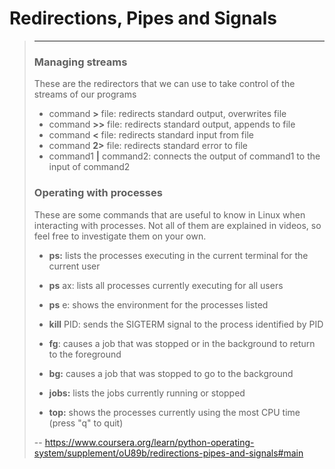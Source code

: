 # Redirections, Pipes and Signals
> 
> * * *
> 
> ### Managing streams
> 
> These are the redirectors that we can use to take control of the streams of our programs
> 
> *   command **>** file: redirects standard output, overwrites file
> *   command **>>** file: redirects standard output, appends to file
> *   command **<** file: redirects standard input from file
> *   command **2>** file: redirects standard error to file
> *   command1 **|** command2: connects the output of command1 to the input of command2
> 
> ### Operating with processes
> 
> These are some commands that are useful to know in Linux when interacting with processes. Not all of them are explained in videos, so feel free to investigate them on your own.
> 
> *   **ps:** lists the processes executing in the current terminal for the current user
> 
> *   **ps** ax: lists all processes currently executing for all users
> *   **ps** e: shows the environment for the processes listed
> 
> *   **kill** PID: sends the SIGTERM signal to the process identified by PID
> *   **fg**: causes a job that was stopped or in the background to return to the foreground
> *   **bg:** causes a job that was stopped to go to the background
> *   **jobs:** lists the jobs currently running or stopped
> 
> *   **top:** shows the processes currently using the most CPU time (press "q" to quit)
>
> -- https://www.coursera.org/learn/python-operating-system/supplement/oU89b/redirections-pipes-and-signals#main
